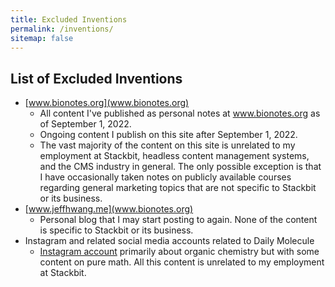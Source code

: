 ```yaml
---
title: Excluded Inventions
permalink: /inventions/
sitemap: false
---
```


## List of Excluded Inventions 
* [www.bionotes.org](www.bionotes.org)
	* All content I've published as personal notes at www.bionotes.org as of September 1, 2022.
	* Ongoing content I publish on this site after September 1, 2022.
	* The vast majority of the content on this site is unrelated to my employment at Stackbit, headless content management systems, and the CMS industry in general. The only possible exception is that I have occasionally taken notes on publicly available courses regarding general marketing topics that are not specific to Stackbit or its business.
* [www.jeffhwang.me](www.bionotes.org)
	* Personal blog that I may start posting to again. None of the content is specific to Stackbit or its business.
* Instagram and related social media accounts related to Daily Molecule
	* [Instagram account](https://www.instagram.com/dailymolecule/) primarily about organic chemistry but with some content on pure math. All this content is unrelated to my employment at Stackbit.
